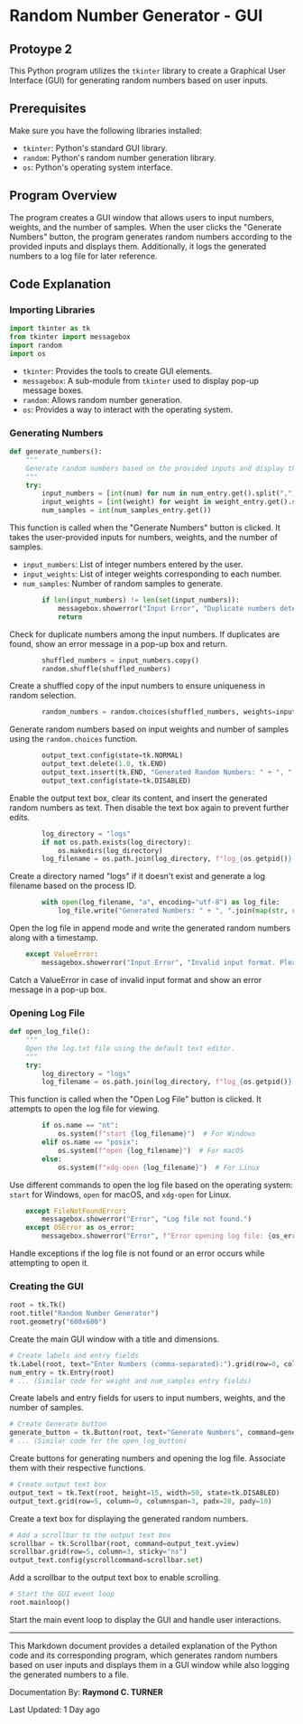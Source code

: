 
# Random Number Generator - GUI
## Protoype 2

This Python program utilizes the `tkinter` library to create a Graphical User Interface (GUI) for generating random numbers based on user inputs.

## Prerequisites

Make sure you have the following libraries installed:

- `tkinter`: Python's standard GUI library.
- `random`: Python's random number generation library.
- `os`: Python's operating system interface.

## Program Overview

The program creates a GUI window that allows users to input numbers, weights, and the number of samples. When the user clicks the "Generate Numbers" button, the program generates random numbers according to the provided inputs and displays them. Additionally, it logs the generated numbers to a log file for later reference.

## Code Explanation

### Importing Libraries

```python
import tkinter as tk
from tkinter import messagebox
import random
import os
```

- `tkinter`: Provides the tools to create GUI elements.
- `messagebox`: A sub-module from `tkinter` used to display pop-up message boxes.
- `random`: Allows random number generation.
- `os`: Provides a way to interact with the operating system.

### Generating Numbers

```python
def generate_numbers():
    """
    Generate random numbers based on the provided inputs and display them in the output text box.
    """
    try:
        input_numbers = [int(num) for num in num_entry.get().split(",")]
        input_weights = [int(weight) for weight in weight_entry.get().split(",")]
        num_samples = int(num_samples_entry.get())
```

This function is called when the "Generate Numbers" button is clicked. It takes the user-provided inputs for numbers, weights, and the number of samples.

- `input_numbers`: List of integer numbers entered by the user.
- `input_weights`: List of integer weights corresponding to each number.
- `num_samples`: Number of random samples to generate.

```python
        if len(input_numbers) != len(set(input_numbers)):
            messagebox.showerror("Input Error", "Duplicate numbers detected. Please provide unique numbers.")
            return
```

Check for duplicate numbers among the input numbers. If duplicates are found, show an error message in a pop-up box and return.

```python
        shuffled_numbers = input_numbers.copy()
        random.shuffle(shuffled_numbers)
```

Create a shuffled copy of the input numbers to ensure uniqueness in random selection.

```python
        random_numbers = random.choices(shuffled_numbers, weights=input_weights, k=num_samples)
```

Generate random numbers based on input weights and number of samples using the `random.choices` function.

```python
        output_text.config(state=tk.NORMAL)
        output_text.delete(1.0, tk.END)
        output_text.insert(tk.END, "Generated Random Numbers: " + ", ".join(map(str, random_numbers)) + "\n")
        output_text.config(state=tk.DISABLED)
```

Enable the output text box, clear its content, and insert the generated random numbers as text. Then disable the text box again to prevent further edits.

```python
        log_directory = "logs"
        if not os.path.exists(log_directory):
            os.makedirs(log_directory)
        log_filename = os.path.join(log_directory, f"log_{os.getpid()}.txt")
```

Create a directory named "logs" if it doesn't exist and generate a log filename based on the process ID.

```python
        with open(log_filename, "a", encoding="utf-8") as log_file:
            log_file.write("Generated Numbers: " + ", ".join(map(str, random_numbers)) + "\n")
```

Open the log file in append mode and write the generated random numbers along with a timestamp.

```python
    except ValueError:
        messagebox.showerror("Input Error", "Invalid input format. Please enter valid numbers and weights.")
```

Catch a ValueError in case of invalid input format and show an error message in a pop-up box.

### Opening Log File

```python
def open_log_file():
    """
    Open the log.txt file using the default text editor.
    """
    try:
        log_directory = "logs"
        log_filename = os.path.join(log_directory, f"log_{os.getpid()}.txt")
```

This function is called when the "Open Log File" button is clicked. It attempts to open the log file for viewing.

```python
        if os.name == "nt":
            os.system(f"start {log_filename}")  # For Windows
        elif os.name == "posix":
            os.system(f"open {log_filename}")  # For macOS
        else:
            os.system(f"xdg-open {log_filename}")  # For Linux
```

Use different commands to open the log file based on the operating system: `start` for Windows, `open` for macOS, and `xdg-open` for Linux.

```python
    except FileNotFoundError:
        messagebox.showerror("Error", "Log file not found.")
    except OSError as os_error:
        messagebox.showerror("Error", f"Error opening log file: {os_error}")
```

Handle exceptions if the log file is not found or an error occurs while attempting to open it.

### Creating the GUI

```python
root = tk.Tk()
root.title("Random Number Generator")
root.geometry("600x600")
```

Create the main GUI window with a title and dimensions.

```python
# Create labels and entry fields
tk.Label(root, text="Enter Numbers (comma-separated):").grid(row=0, column=0, padx=20, pady=10, sticky="e")
num_entry = tk.Entry(root)
# ... (Similar code for weight and num_samples entry fields)
```

Create labels and entry fields for users to input numbers, weights, and the number of samples.

```python
# Create Generate button
generate_button = tk.Button(root, text="Generate Numbers", command=generate_numbers)
# ... (Similar code for the open_log_button)
```

Create buttons for generating numbers and opening the log file. Associate them with their respective functions.

```python
# Create output text box
output_text = tk.Text(root, height=15, width=50, state=tk.DISABLED)
output_text.grid(row=5, column=0, columnspan=3, padx=20, pady=10)
```

Create a text box for displaying the generated random numbers.

```python
# Add a scrollbar to the output text box
scrollbar = tk.Scrollbar(root, command=output_text.yview)
scrollbar.grid(row=5, column=3, sticky="ns")
output_text.config(yscrollcommand=scrollbar.set)
```

Add a scrollbar to the output text box to enable scrolling.

```python
# Start the GUI event loop
root.mainloop()
```

Start the main event loop to display the GUI and handle user interactions.

---

This Markdown document provides a detailed explanation of the Python code and its corresponding program, which generates random numbers based on user inputs and displays them in a GUI window while also logging the generated numbers to a file.


Documentation By: **Raymond C. TURNER**

Last Updated: 1 Day ago